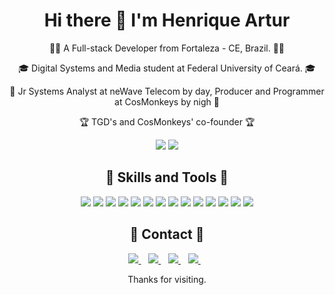 <h1 align='center'>
  Hi there 👋 I'm Henrique Artur
</h1>

<div align='center'>
  <p>
    👨‍💻 A Full-stack Developer from Fortaleza - CE, Brazil. 👨‍💻
  </p>
  <p>
    🎓 Digital Systems and Media student at Federal University of Ceará. 🎓
  </p>
  <p>
    👔 Jr Systems Analyst at neWave Telecom by day, Producer and Programmer at CosMonkeys by nigh 👔
  </p>
  <p>
   🏆 TGD's and CosMonkeys' co-founder 🏆
  </p>
</div>

<p align='center'>
  <img src="https://github-readme-stats.vercel.app/api?username=HenriqueArtur&hide=contribs&show_icons=true&theme=radical" />
  <img src="https://github-readme-stats.vercel.app/api/top-langs/?username=HenriqueArtur&layout=compact&theme=radical&hide=Java" />
</p>

<h2 align='center'>
🚀 Skills and Tools 🚀
</h2>
<p align='center'>
  <img src="https://img.shields.io/badge/Vue.js-flat?logo=Vue.js&style=for-the-badge&logoColor=F12166&labelColor=181433&color=828494&logoWidth=30" />
  <img src="https://img.shields.io/badge/Buefy-flat?logo=Buefy&style=for-the-badge&logoColor=F12166&labelColor=181433&color=828494&logoWidth=30" />
  <img src="https://img.shields.io/badge/Nuxt.js-flat?logo=Nuxt.js&style=for-the-badge&logoColor=F12166&labelColor=181433&color=828494&logoWidth=30" />
  <img src="https://img.shields.io/badge/React-flat?logo=React&style=for-the-badge&logoColor=F12166&labelColor=181433&color=828494&logoWidth=30" />
  <img src="https://img.shields.io/badge/PostgreSQL-flat?logo=PostgreSQL&style=for-the-badge&logoColor=F12166&labelColor=181433&color=828494&logoWidth=30" />
  <img src="https://img.shields.io/badge/Node.js-flat?logo=Node.js&style=for-the-badge&logoColor=F12166&labelColor=181433&color=828494&logoWidth=30" />
  <img src="https://img.shields.io/badge/SASS-flat?logo=SASS&style=for-the-badge&logoColor=F12166&labelColor=181433&color=828494&logoWidth=30" />
  <img src="https://img.shields.io/badge/Bootstrap-flat?logo=Bootstrap&style=for-the-badge&logoColor=F12166&labelColor=181433&color=828494&logoWidth=30" />
  <img src="https://img.shields.io/badge/WordPress-flat?logo=WordPress&style=for-the-badge&logoColor=F12166&labelColor=181433&color=828494&logoWidth=30" />
  <img src="https://img.shields.io/badge/Ruby_on_Rails-flat?logo=Ruby+on+Rails&style=for-the-badge&logoColor=F12166&labelColor=181433&color=828494&logoWidth=30" />
  <img src="https://img.shields.io/badge/JavaScript-flat?logo=JavaScript&style=for-the-badge&logoColor=F12166&labelColor=181433&color=828494&logoWidth=30" />
  <img src="https://img.shields.io/badge/Git-flat?logo=Git&style=for-the-badge&logoColor=F12166&labelColor=181433&color=828494&logoWidth=30" />
  <img src="https://img.shields.io/badge/Linux-flat?logo=Linux&style=for-the-badge&logoColor=F12166&labelColor=181433&color=828494&logoWidth=30" />
  <img src="https://img.shields.io/badge/Scrum-framework_-flat?&style=for-the-badge&logoColor=F12166&labelColor=181433&color=828494&logoWidth=30" />
</p>

<h2 align='center'>📣 Contact 📣</h2>
<p align='center'>
  <a href="mailto:contato@henriqueartur.com">
    <img src="https://img.shields.io/badge/Email-flat?logo=GMail&style=for-the-badge&logoColor=181433&labelColor=F12166&color=181433&logoWidth=30" />
  </a>&nbsp;&nbsp;

  <a href="https://www.linkedin.com/in/henriqueartur/">
    <img src="https://img.shields.io/badge/LinkedIn-flat?logo=LinkedIn&style=for-the-badge&logoColor=181433&labelColor=F12166&color=181433&logoWidth=30" />
  </a>&nbsp;&nbsp;
  <a href="https://api.whatsapp.com/send?phone=5585996005410&text=Ol%C3%A1%2C%20Henrique!">
    <img src="https://img.shields.io/badge/Whatsapp-flat?logo=Whatsapp&style=for-the-badge&logoColor=181433&labelColor=F12166&color=181433&logoWidth=30" />
  </a>&nbsp;&nbsp;
  <a href="https://github.com/HenriqueArtur/">
    <img src="https://img.shields.io/badge/GitHub-flat?logo=GitHub&style=for-the-badge&logoColor=181433&labelColor=F12166&color=181433&logoWidth=30" />
  </a>&nbsp;&nbsp;
</p>
<p align='center'>
    Thanks for visiting.
</p>

<!--
**HenriqueArtur/HenriqueArtur** is a ✨ _special_ ✨ repository because its `README.md` (this file) appears on your GitHub profile.

Here are some ideas to get you started:

- 🔭 I’m currently working on ...
- 🌱 I’m currently learning ...
- 👯 I’m looking to collaborate on ...
- 🤔 I’m looking for help with ...
- 💬 Ask me about ...
- 📫 How to reach me: ...
- 😄 Pronouns: ...
- ⚡ Fun fact: ...
-->
